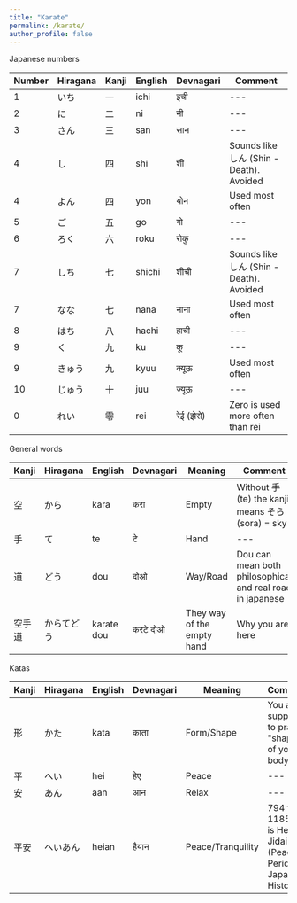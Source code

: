 ```yaml
---
title: "Karate"
permalink: /karate/
author_profile: false
---
```




Japanese numbers

|Number|Hiragana|Kanji|English|Devnagari|Comment|
|---| --- | --- | ---   | --- | --- |
|1	|いち   |一   |ichi	| इची      | --- |
|2	|に     |二	|ni 	| नी        | --- |
|3	|さん   |三   |san	| सान      | --- |
|4	|し     |四   |shi	| शी        |Sounds like しん (Shin - Death). Avoided|
|4	|よん   |四   |yon	| योन      | Used most often|
|5	|ご     |五	|go	        | गो        | --- |
|6	|ろく   |六   |roku	| रोकु      | --- |
|7	|しち   |七   |shichi |शीची     |Sounds like しん (Shin - Death). Avoided|
|7	|なな   |七   |nana	|नाना      | Used most often |
|8	|はち   |八   |hachi	|हाची      | --- |
|9	|く     |九   |ku     |कू        | --- |
|9	|きゅう |九   |kyuu	|क्यूऊ     | Used most often|
|10	|じゅう |十   |juu	|ज्यूऊ     | --- |
|0	|れい   |零   |rei	|रेई (झेरो)|Zero is used more often than rei|


General words

|Kanji|Hiragana|English|Devnagari|Meaning|Comment|
|---| --- | --- | ---   | --- | --- |
空 | から | kara |करा | Empty | Without 手(te) the kanji means そら(sora) = sky |
手 | て | te | टे | Hand | --- |
道 | どう | dou | दोओ | Way/Road |Dou can mean both philosophical and real road in japanese|
空手道| からてどう | karate dou | करटे दोओ| They way of the empty hand |Why you are here|

Katas

|Kanji|Hiragana|English|Devnagari|Meaning|Comment|
|---| --- | --- | ---   | --- | --- |
形 | かた | kata | काता | Form/Shape | You are supposed to pracice "shape" of your body |
平 | へい | hei| हेए | Peace | --- |  
安 | あん | aan | आन | Relax| --- |
平安 |へいあん| heian | हैयान| Peace/Tranquility|794 to 1185 AD is Heian Jidai (Peace Period) in Japanese History|





